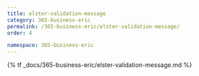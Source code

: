 ```yaml
---
title: elster-validation-message
category: 365-business-eric
permalink: /365-business-eric/elster-validation-message/
order: 4

namespace: 365-business-eric
---
```


{% tf _docs/365-business-eric/elster-validation-message.md %}